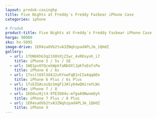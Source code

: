 ```yaml
---
layout: produk-casinghp
title: Five Nights at Freddy´s Freddy Fazbear iPhone Case
categories: iphone

# Produk
product-title: Five Nights at Freddy´s Freddy Fazbear iPhone Case
harga: 90000
sku: hn-5095
image-drive: 1ER4saOVb2tvA3ZNqhzpad4PLJm_1QHdZ
gallery:
  - url: 1fONbKhG3q2JX8VdjZIwc_4xREoyuh_i7
    title: iPhone 5 / 5s / SE
  - url: 1WQ1ps6YQcekWpkfaNbOXlJpKfoEofsPw
    title: iPhone 6 / 6s
  - url: 17xslt69lXd4J2uhYxwFqB1nIIa4qqAEe
    title: iPhone 6 Plus / 6s Plus
  - url: 1fsEZGAcaiQz1mgF1JAly64wQHirwYLWs
    title: iPhone 7 / 8
  - url: 1KOduz0jt4-9TEI6O4u-m7geA9NwnmOyh
    title: iPhone 7 Plus / 8 Plus
  - url: 1ER4saOVb2tvA3ZNqhzpad4PLJm_1QHdZ
    title: iPhone X
---
```

